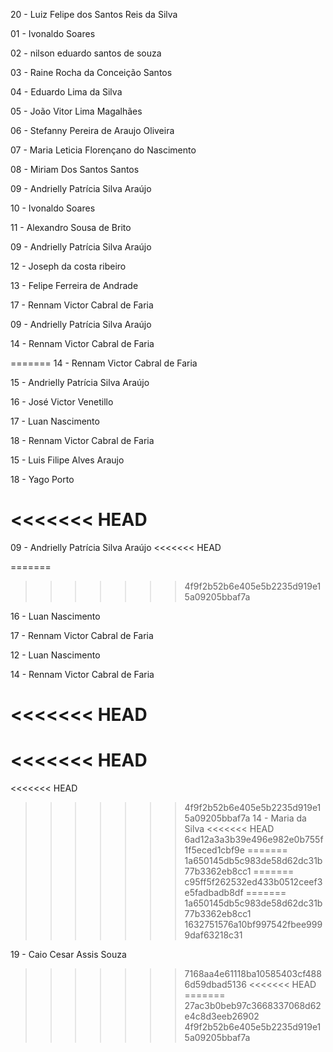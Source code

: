 20 - Luiz Felipe dos Santos Reis da Silva


01 - Ivonaldo Soares

02 - nilson eduardo santos de souza

03 - Raine Rocha da Conceição Santos

04 - Eduardo Lima da Silva

05 - João Vitor Lima Magalhães

06 - Stefanny Pereira de Araujo Oliveira

07 - Maria Leticia Florençano do Nascimento

08 - Miriam Dos Santos Santos 

09 - Andrielly Patrícia Silva Araújo

10 - Ivonaldo Soares

11 - Alexandro Sousa de Brito

09 - Andrielly Patrícia Silva Araújo

12 - Joseph da costa ribeiro

13 - Felipe Ferreira de Andrade

17 -  Rennam Victor Cabral de Faria

09 - Andrielly Patrícia Silva Araújo

14 - Rennam Victor Cabral de Faria






















=======
14 -  Rennam Victor Cabral de Faria

15 - Andrielly Patrícia Silva Araújo

16 - José Victor Venetillo

17 - Luan Nascimento

18 - Rennam Victor Cabral de Faria

15 - Luis Filipe Alves Araujo

18 - Yago Porto

<<<<<<< HEAD
=======
09 - Andrielly Patrícia Silva Araújo
<<<<<<< HEAD

=======
>>>>>>> 4f9f2b52b6e405e5b2235d919e15a09205bbaf7a

16 - Luan Nascimento

17 - Rennam Victor Cabral de Faria

12 - Luan Nascimento

14 - Rennam Victor Cabral de Faria

<<<<<<< HEAD
=======

<<<<<<< HEAD
=======
<<<<<<< HEAD
>>>>>>> 4f9f2b52b6e405e5b2235d919e15a09205bbaf7a
14 - Maria da Silva
<<<<<<< HEAD
>>>>>>> 6ad12a3a3b39e496e982e0b755f1f5eced1cbf9e
=======
>>>>>>> 1a650145db5c983de58d62dc31b77b3362eb8cc1
=======
>>>>>>> c95ff5f262532ed433b0512ceef3e5fadbadb8df
=======
>>>>>>> 1a650145db5c983de58d62dc31b77b3362eb8cc1
>>>>>>> 1632751576a10bf997542fbee9999daf63218c31

19 - Caio Cesar Assis Souza
>>>>>>> 7168aa4e61118ba10585403cf4886d59dbad5136
<<<<<<< HEAD
=======
>>>>>>> 27ac3b0beb97c3668337068d62e4c8d3eeb26902
>>>>>>> 4f9f2b52b6e405e5b2235d919e15a09205bbaf7a

